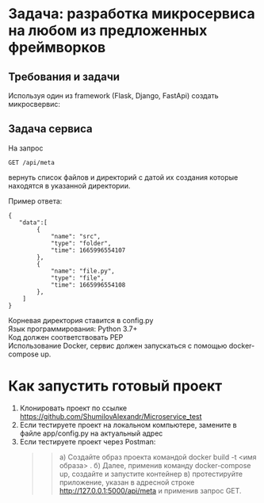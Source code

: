 # Задача: разработка микросервиса на любом из предложенных фреймворков

## Требования и задачи
Используя один из framework (Flask, Django, FastApi) создать микросвервис:

## Задача сервиса
На запрос

    GET /api/meta 
вернуть список файлов и директорий с датой их создания которые находятся в указанной директории.

Пример ответа:

    {
       "data":[
            {
                "name": "src",
                "type": "folder",
                "time": 1665996554107
            },
            {
                "name": "file.py",
                "type": "file",
                "time": 1665996554108
            },
        ]
    }
Корневая директория ставится в config.py <br/>
Язык программирования: Python 3.7+ <br/>
Код должен соответствовать PEP <br/>
Использование Docker, сервис должен запускаться с помощью docker-compose up. <br/>

# Как запустить готовый проект
1. Клонировать проект по ссылке <https://github.com/ShumilovAlexandr/Microservice_test>
2. Если тестируете проект на локальном компьютере, замените в файле app/config.py на актуальный адрес
3. Если тестируете проект через Postman: 
   >> а) Создайте образ проекта командой docker build -t <имя образа> .
   >> б) Далее, применив команду docker-compose up, создайте и запустите контейнер
   >> в) протестируйте приложение, указан в адресной строке http://127.0.0.1:5000/api/meta и применив запрос GET.
 
